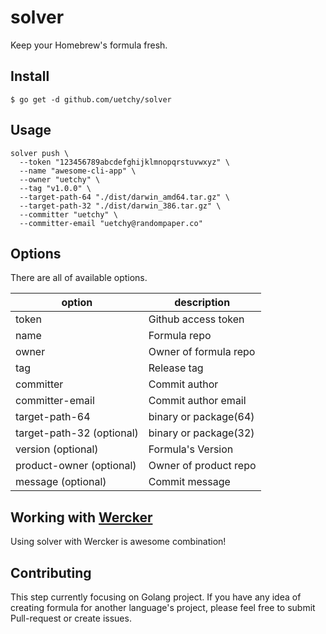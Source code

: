 # solver

Keep your Homebrew's formula fresh.

## Install

```session
$ go get -d github.com/uetchy/solver
```

## Usage

```session
solver push \
  --token "123456789abcdefghijklmnopqrstuvwxyz" \
  --name "awesome-cli-app" \
  --owner "uetchy" \
  --tag "v1.0.0" \
  --target-path-64 "./dist/darwin_amd64.tar.gz" \
  --target-path-32 "./dist/darwin_386.tar.gz" \
  --committer "uetchy" \
  --committer-email "uetchy@randompaper.co"
```

## Options

There are all of available options.

|option |description          |
|-------|---------------------|
|token  |Github access token  |
|name   |Formula repo         |
|owner  |Owner of formula repo|
|tag    |Release tag          |
|committer|Commit author      |
|committer-email|Commit author email|
|target-path-64|binary or package(64)|
|target-path-32 (optional)|binary or package(32)|
|version (optional)|Formula's Version|
|product-owner (optional)|Owner of product repo|
|message (optional)|Commit message|

## Working with [Wercker](http://wercker.com/)

Using solver with Wercker is awesome combination!

## Contributing

This step currently focusing on Golang project.
If you have any idea of creating formula for another language's project, please feel free to submit Pull-request or create issues.
